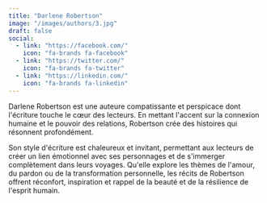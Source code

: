 ```yaml
---
title: "Darlene Robertson"
image: "/images/authors/3.jpg"
draft: false
social:
  - link: "https://facebook.com/"
    icon: "fa-brands fa-facebook"
  - link: "https://twitter.com/"
    icon: "fa-brands fa-twitter"
  - link: "https://linkedin.com/"
    icon: "fa-brands fa-linkedin"
---
```


Darlene Robertson est une auteure compatissante et perspicace dont l'écriture touche le cœur des lecteurs. En mettant l'accent sur la connexion humaine et le pouvoir des relations, Robertson crée des histoires qui résonnent profondément.

Son style d'écriture est chaleureux et invitant, permettant aux lecteurs de créer un lien émotionnel avec ses personnages et de s'immerger complètement dans leurs voyages. Qu'elle explore les thèmes de l'amour, du pardon ou de la transformation personnelle, les récits de Robertson offrent réconfort, inspiration et rappel de la beauté et de la résilience de l'esprit humain.

